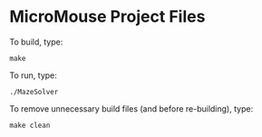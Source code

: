# MicroMouse Project Files

To build, type:
```
make
```
To run, type:
```
./MazeSolver
```

To remove unnecessary build files (and before re-building), type:
```
make clean
```
